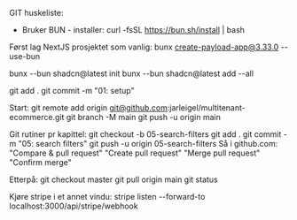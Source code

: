 GIT huskeliste:

- Bruker BUN - installer:
  curl -fsSL https://bun.sh/install | bash

Først lag NextJS prosjektet som vanlig:
bunx create-payload-app@3.33.0 --use-bun

bunx --bun shadcn@latest init
bunx --bun shadcn@latest add --all

git add .
git commit -m "01: setup"

Start:
git remote add origin git@github.com:jarleigel/multitenant-ecommerce.git
git branch -M main
git push -u origin main

Git rutiner pr kapittel:
git checkout -b 05-search-filters
git add .
git commit -m "05: search filters"
git push -u origin 05-search-filters
Så i github.com:
"Compare & pull request"
"Create pull request"
"Merge pull request"
"Confirm merge"

Etterpå:
git checkout master
git pull origin main
git status

Kjøre stripe i et annet vindu: stripe listen --forward-to localhost:3000/api/stripe/webhook
